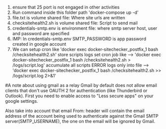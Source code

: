 1. ensure that 25 port is not engaged in other activities
2. Run command inside this folder path 'docker-compose up -d'
3. file.txt is volume shared file: Where site urls are written
4. checksitehealth2.sh is volume shared file: Script to send mail
5. credentials-smtp.env is environment file: where smtp server host, user and password are specified
6. IMP: In credentials-smtp.env SMTP_PASSWORD is app password created in google account
7. We can setup cron like 'docker exec docker-sitechecker_postfix_1 bash /checksitehealth2.sh' 
   store scripts logs set cron job like -->
	  'docker exec docker-sitechecker_postfix_1 bash /checksitehealth2.sh > /logs/script.log'
   accumulate all scripts ERROR logs only into file  -->
	  'docker exec docker-sitechecker_postfix_1 bash /checksitehealth2.sh >> /logs/script.log 2>&1'

#A note about using gmail as a relay
Gmail by default does not allow email clients that don't use OAUTH 2 for authentication (like Thunderbird or Outlook). First you need to enable access to "Less secure apps" on your google settings.

Also take into account that email From: header will contain the email address of the account being used to authenticate against the Gmail SMTP server(SMTP_USERNAME), the one on the email will be ignored by Gmail.